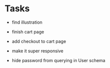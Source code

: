 # Tasks

- find illustration
- finish cart page
- add checkout to cart page

- make it super responsive

- hide password from querying in User schema
